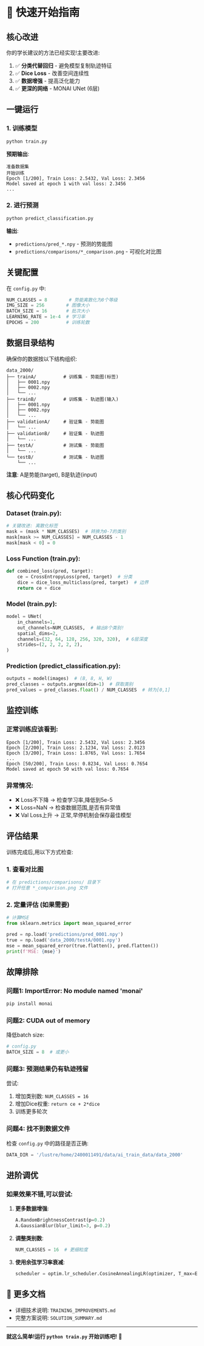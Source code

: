 # 🚀 快速开始指南

## 核心改进

你的学长建议的方法已经实现!主要改进:
1. ✅ **分类代替回归** - 避免模型复制轨迹特征
2. ✅ **Dice Loss** - 改善空间连续性
3. ✅ **数据增强** - 提高泛化能力  
4. ✅ **更深的网络** - MONAI UNet (6层)

## 一键运行

### 1. 训练模型
```bash
python train.py
```

**预期输出**:
```
准备数据集
开始训练
Epoch [1/200], Train Loss: 2.5432, Val Loss: 2.3456
Model saved at epoch 1 with val loss: 2.3456
...
```

### 2. 进行预测
```bash
python predict_classification.py
```

**输出**:
- `predictions/pred_*.npy` - 预测的势能图
- `predictions/comparisons/*_comparison.png` - 可视化对比图

## 关键配置

在 `config.py` 中:
```python
NUM_CLASSES = 8        # 势能离散化为8个等级
IMG_SIZE = 256        # 图像大小
BATCH_SIZE = 16       # 批次大小
LEARNING_RATE = 1e-4  # 学习率
EPOCHS = 200          # 训练轮数
```

## 数据目录结构

确保你的数据按以下结构组织:
```
data_2000/
├── trainA/          # 训练集 - 势能图(标签)
│   ├── 0001.npy
│   ├── 0002.npy
│   └── ...
├── trainB/          # 训练集 - 轨迹图(输入)
│   ├── 0001.npy
│   ├── 0002.npy
│   └── ...
├── validationA/     # 验证集 - 势能图
│   └── ...
├── validationB/     # 验证集 - 轨迹图
│   └── ...
├── testA/           # 测试集 - 势能图
│   └── ...
└── testB/           # 测试集 - 轨迹图
    └── ...
```

**注意**: A是势能(target), B是轨迹(input)

## 核心代码变化

### Dataset (train.py):
```python
# 关键改进: 离散化标签
mask = (mask * NUM_CLASSES)  # 转换为0-7的类别
mask[mask >= NUM_CLASSES] = NUM_CLASSES - 1
mask[mask < 0] = 0
```

### Loss Function (train.py):
```python
def combined_loss(pred, target):
    ce = CrossEntropyLoss(pred, target)  # 分类
    dice = dice_loss_multiclass(pred, target)  # 边界
    return ce + dice
```

### Model (train.py):
```python
model = UNet(
    in_channels=1,
    out_channels=NUM_CLASSES,  # 输出8个类别!
    spatial_dims=2,
    channels=(32, 64, 128, 256, 320, 320),  # 6层深度
    strides=(2, 2, 2, 2, 2),
)
```

### Prediction (predict_classification.py):
```python
outputs = model(images)  # (B, 8, H, W)
pred_classes = outputs.argmax(dim=1)  # 获取类别
pred_values = pred_classes.float() / NUM_CLASSES  # 转为[0,1]
```

## 监控训练

### 正常训练应该看到:
```
Epoch [1/200], Train Loss: 2.5432, Val Loss: 2.3456
Epoch [2/200], Train Loss: 2.1234, Val Loss: 2.0123
Epoch [3/200], Train Loss: 1.8765, Val Loss: 1.7654
...
Epoch [50/200], Train Loss: 0.8234, Val Loss: 0.7654
Model saved at epoch 50 with val loss: 0.7654
```

### 异常情况:
- ❌ Loss不下降 → 检查学习率,降低到5e-5
- ❌ Loss=NaN → 检查数据范围,是否有异常值
- ❌ Val Loss上升 → 正常,早停机制会保存最佳模型

## 评估结果

训练完成后,用以下方式检查:

### 1. 查看对比图
```bash
# 在 predictions/comparisons/ 目录下
# 打开任意 *_comparison.png 文件
```

### 2. 定量评估 (如果需要)
```python
# 计算MSE
from sklearn.metrics import mean_squared_error

pred = np.load('predictions/pred_0001.npy')
true = np.load('data_2000/testA/0001.npy')
mse = mean_squared_error(true.flatten(), pred.flatten())
print(f'MSE: {mse}')
```

## 故障排除

### 问题1: ImportError: No module named 'monai'
```bash
pip install monai
```

### 问题2: CUDA out of memory
降低batch size:
```python
# config.py
BATCH_SIZE = 8  # 或更小
```

### 问题3: 预测结果仍有轨迹残留
尝试:
1. 增加类别数: `NUM_CLASSES = 16`
2. 增加Dice权重: `return ce + 2*dice`
3. 训练更多轮次

### 问题4: 找不到数据文件
检查 `config.py` 中的路径是否正确:
```python
DATA_DIR = '/lustre/home/2400011491/data/ai_train_data/data_2000'
```

## 进阶调优

### 如果效果不错,可以尝试:
1. **更多数据增强**:
   ```python
   A.RandomBrightnessContrast(p=0.2)
   A.GaussianBlur(blur_limit=3, p=0.2)
   ```

2. **调整类别数**:
   ```python
   NUM_CLASSES = 16  # 更细粒度
   ```

3. **使用余弦学习率衰减**:
   ```python
   scheduler = optim.lr_scheduler.CosineAnnealingLR(optimizer, T_max=EPOCHS)
   ```

## 📖 更多文档

- 详细技术说明: `TRAINING_IMPROVEMENTS.md`
- 完整方案说明: `SOLUTION_SUMMARY.md`

---

**就这么简单!运行 `python train.py` 开始训练吧!** 🎉
